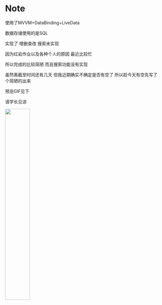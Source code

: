 # Note
使用了MVVM+DataBinding+LiveData

数据存储使用的是SQL

实现了 增删查改 搜索未实现

因为红岩作业以及各种个人的原因 最近比较忙 

所以完成的比较简陋 而且搜索功能没有实现

虽然离截至时间还有几天 但我近期确实不确定是否有空了 所以趁今天有空先写了个简陋的出来

预览GIF见下

请学长见谅

<img src="https://github.com/zz010625/Note/blob/master/gif/Screenrecorder-2021-06-05-21-25-07-607.gif" width="40%" height="40%" alt=" "/><br/>



